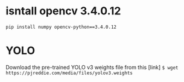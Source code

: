 # isntall opencv 3.4.0.12
`pip install numpy opencv-python==3.4.0.12`

 # YOLO
 Download the pre-trained YOLO v3 weights file from this [link]
 `$ wget https://pjreddie.com/media/files/yolov3.weights`
